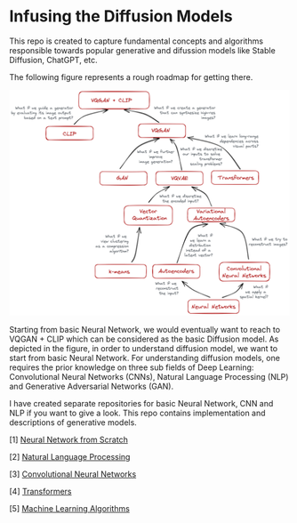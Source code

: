 # Infusing the Diffusion Models

This repo is created to capture fundamental concepts and algorithms responsible towards popular generative and difussion models like Stable Diffusion, ChatGPT, etc.

The following figure represents a rough roadmap for getting there.

![Roadmap](assets/roadmap.png)

Starting from basic Neural Network, we would eventually want to reach to VQGAN + CLIP which can be considered as the basic Diffusion model. As depicted in the figure, in order to understand diffusion model, we want to start from basic Neural Network. For understanding diffusion models, one requires the prior knowledge on three sub fields of Deep Learning: Convolutional Neural Networks (CNNs), Natural Language Processing (NLP) and Generative Adversarial Networks (GAN). 

I have created separate repositories for basic Neural Network, CNN and NLP if you want to give a look. This repo contains implementation and descriptions of generative models.

[1] [Neural Network from Scratch](https://github.com/bkhanal-11/neural-network-from-scratch)

[2] [Natural Language Processing](https://github.com/bkhanal-11/natural-language-processing)

[3] [Convolutional Neural Networks](https://github.com/bkhanal-11/deep-learning)

[4] [Transformers](https://github.com/bkhanal-11/transformers)

[5] [Machine Learning Algorithms](https://github.com/bkhanal-11/machine-learning)

